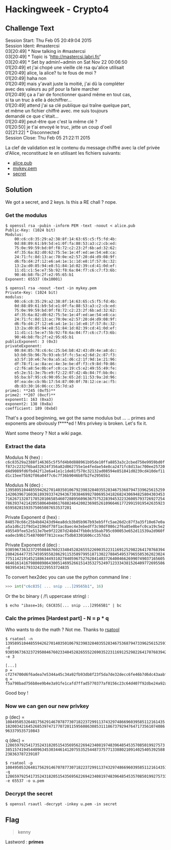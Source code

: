 # Hackingweek - Crypto4
## Challenge Text

>
Session Start: Thu Feb 05 20:49:04 2015  
Session Ident: #mastercsi  
03[20:49] * Now talking in #mastercsi  
03[20:49] * Topic is 'http://mastercsi.labri.fr/'  
03[20:49] * Set by admin!~admin on Sat Nov 22 00:06:50  
01[20:49]  et j'ai chopé une vieille clé rsa qu'alice utilisait  
01[20:49]  alice, la alice? tu te fous de moi ?  
01[20:49]  haha non  
01[20:49]  mais y'avait juste la moitié, j'ai dû la compléter  
           avec des valeurs au pif pour la faire marcher  
01[20:49]  ça a l'air de fonctionner quand même en tout cas,  
           si ta un truc à elle à déchiffrer...  
01[20:49]  attend j'ai sa clé publique qui traîne quelque part,  
           et même un fichier chiffré avec. me suis toujours  
           demandé ce que c'était...   
01[20:49]  peut-être que c'est la même clé ?  
01[20:50]  je t'ai envoyé le truc, jette un coup d'oeil  
02[21:22] * Disconnected  
Session Close: Thu Feb 05 21:22:11 2015  


La clef de validation est le contenu du message chiffré avec la clef privée d'Alice, reconstituez le en utilisant les fichiers suivants:

* [alice.pub](./alice.pub)
* [mykey.pem](./mykey.pem)
* [secret](./secret)

## Solution


We got a secret, and 2 keys. Is this a RE chall ? nope.


### Get the modulus

```
$ openssl rsa -pubin -inform PEM -text -noout < alice.pub  
Public-Key: (1024 bit)  
Modulus:  
    00:c6:c8:35:29:a2:38:8f:14:63:65:c5:f5:fd:4b:  
    0d:88:89:61:b9:5d:e1:0f:fa:88:53:a3:c2:cb:ed:  
    75:0e:99:59:bd:0f:f8:72:c2:23:2f:6b:ad:32:62:  
    4f:35:6a:82:d0:62:75:5e:1e:4f:ed:ae:54:e8:ca:  
    24:71:fc:8d:13:ac:70:0e:e2:57:20:d4:d9:08:9f:  
    d6:fb:d4:2f:12:e6:a4:1e:1c:1d:e8:1f:57:8c:32:  
    13:2a:d0:85:94:e8:51:84:1d:02:39:cd:41:0d:ef:  
    11:d1:c1:5e:e7:5b:92:f8:6a:04:f7:c6:c7:f3:6b:  
    90:46:b8:fb:2f:e2:95:65:b1  
Exponent: 65537 (0x10001)  
```


```
$ openssl rsa -noout -text -in mykey.pem   
Private-Key: (1024 bit)  
modulus:  
    00:c6:c8:35:29:a2:38:8f:14:63:65:c5:f5:fd:4b:  
    0d:88:89:61:b9:5d:e1:0f:fa:88:53:a3:c2:cb:ed:  
    75:0e:99:59:bd:0f:f8:72:c2:23:2f:6b:ad:32:62:  
    4f:35:6a:82:d0:62:75:5e:1e:4f:ed:ae:54:e8:ca:  
    24:71:fc:8d:13:ac:70:0e:e2:57:20:d4:d9:08:9f:  
    d6:fb:d4:2f:12:e6:a4:1e:1c:1d:e8:1f:57:8c:32:  
    13:2a:d0:85:94:e8:51:84:1d:02:39:cd:41:0d:ef:  
    11:d1:c1:5e:e7:5b:92:f8:6a:04:f7:c6:c7:f3:6b:  
    90:46:b8:fb:2f:e2:95:65:b1  
publicExponent: 3 (0x3)  
privateExponent:  
    00:84:85:78:c6:6c:25:b4:b8:42:43:d9:4e:a8:dc:  
    b3:b0:5b:96:7b:93:eb:5f:fc:5a:e2:6d:2c:87:f3:  
    a3:5f:10:e6:7e:0a:a5:a1:d6:c2:1f:9d:1e:21:96:  
    df:78:f1:ac:8a:ec:4e:3e:be:df:f3:c9:8d:f0:86:  
    c2:f6:a8:5e:0b:ef:c0:ca:19:c5:e2:49:55:49:fe:  
    e5:2e:51:3e:7b:e9:f2:22:07:d2:4b:84:7f:bb:0c:  
    b5:ba:b7:95:c6:90:05:3e:65:2d:11:53:9a:2d:96:  
    0f:ea:de:cb:9b:17:54:87:00:0f:78:12:ce:ac:f5:  
    db:83:30:16:06:cc:35:7d:a3  
prime1: **245 (0xf5)**  
prime2: **207 (0xcf)**  
exponent1: 163 (0xa3)  
exponent2: 138 (0x8a)  
coefficient: 189 (0xbd)  
```

That's a good beginning, we got the same modulus but ...
.. primes and exponents are obviously f****ed ! 
Mrs privkey is broken. Let's fix it.

Want some theory ? Not a wiki page. 

### Extract the data

Modulus N (hex) : `c6c83529a2388f146365c5f5fd4b0d888961b95de10ffa8853a3c2cbed750e9959bd0ff872c2232f6bad32624f356a82d062755e1e4fedae54e8ca2471fc8d13ac700ee25720d4d9089fd6fbd42f12e6a41e1c1de81f578c32132ad08594e851841d0239cd410def11d1c15ee75b92f86a04f7c6c7f36b9046b8fb2fe29565b1`

Modulus N (dec) : `139589510448559426270140350106792398328403552834675368794733962561525914206396716036189393374294367303846992780695341826824306948258043034537162671328717852010658546072889560963675752283945322326005793726927254786393742142055806404861768824642002369852610966461772991591954263592365958281593575065087653537201`

Private Exponent d (hex) : `848578c66c25b4b84243d94ea8dcb3b05b967b93eb5ffc5ae26d2c87f3a35f10e67e0aa5a1d6c21f9d1e2196df78f1ac8aec4e3ebedff3c98df086c2f6a85e0befc0ca19c5e2495549fee52e513e7be9f22207d24b847fbb0cb5bab795c690053e652d11539a2d960feadecb9b175487000f7812ceacf5db83301606cc357da3`

Private Exponent d (dec) : `93059673632372950846760233404528265552269035223116912529822641707683942804264477357459595582862911535897995187130227884549537965505362023024775114219145218863449310278405967527628414837264004662699074903716560546461614167980089864300514695266151435327524971233343815264097726955869839543417933242229553724835`

To convert hex2dec you can use the python command line :

```python
>>> int("c6c835[ ... snip ...]29565b1", 16)
```
Or the bc binary ( /!\ uppercase string) :

`$ echo "ibase=16; C6C835[... snip ...]29565B1" | bc`

### Calc the primes [Hardest part] - N = p * q

Who wants to do the math ? Not me. Thanks to [rsatool](https://github.com/ius/rsatool "rsatool") 

``` 
$ rsatool -n 139589510448559426270140350106792398328403552834675368794733962561525914206396716036189393374294367303846992780695341826824306948258043034537162671328717852010658546072889560963675752283945322326005793726927254786393742142055806404861768824642002369852610966461772991591954263592365958281593575065087653537201 -d 93059673632372950846760233404528265552269035223116912529822641707683942804264477357459595582862911535897995187130227884549537965505362023024775114219145218863449310278405967527628414837264004662699074903716560546461614167980089864300514695266151435327524971233343815264097726955869839543417933242229553724835 -e 3

[...]  
p = cf274700d6f6adea7e5344a45c34a92fb93db8f23f5da7de32decc6fe46b7d6dc43aabf15bb1cc0f4865112a3d17166682e43cbc2a81e2ed64a75e55c6398a7b  
q = f5a798bad756b8ee9b4e3a91fe1cafd7ffad5770377af0156c23c64d407f92dbe24a92ae7427fd7eb18c620341a17dc7670986ee676e17d99d497bcfea0b9ec3
```
Good boy !

### Now we can gen our **new** privkey

p (dec) = `10849505326481756291467078773071822372991137432974866960395851121614351820034216452685397471770720115956086308531118673792947647173561074086963379535710843`

q (dec) = `12865979254173524318205154356956226942340819748396485453570850199275733851574194544096345303446141207553525448737577133880210914025405392588238363787239107`

```
$ rsatool -p 10849505326481756291467078773071822372991137432974866960395851121614351820034216452685397471770720115956086308531118673792947647173561074086963379535710843 -q 12865979254173524318205154356956226942340819748396485453570850199275733851574194544096345303446141207553525448737577133880210914025405392588238363787239107 -e 65537 -o u.pem
```

### Decrypt the secret

`$ openssl rsautl -decrypt -inkey u.pem -in secret`


## Flag
> kenny

Lastword : **primes**